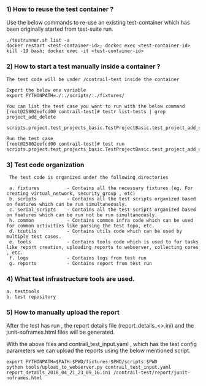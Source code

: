 ### **1) How to reuse the test container ?**

Use the below commands to re-use an existing test-container which has been originally started from test-suite run.
    
    ./testrunner.sh list -a
    docker restart <test-container-id>; docker exec <test-container-id> kill -19 bash; docker exec -it <test-container-id>

### 2) How to start a test manually inside a container ?

    The test code will be under /contrail-test inside the container
    
    Export the below env variable 
    export PYTHONPATH=./:./scripts/:./fixtures/
    
    You can list the test case you want to run with the below command
    [root@25802eefcd00 contrail-test]# testr list-tests | grep project_add_delete
     scripts.project.test_projects_basic.TestProjectBasic.test_project_add_delete[cb_sanity,ci_sanity,sanity,suite1,vcenter_compute]

    Run the test case
    [root@25802eefcd00 contrail-test]# test run scripts.project.test_projects_basic.TestProjectBasic.test_project_add_delete

### 3) Test code organization

     The test code is organized under the following directories

     a. fixtures          - Contains all the necessary fixtures (eg. For creating virtual_network, security_group , etc)
     b. scripts           - Contains all the test scripts organized based on features which can be run simultaneously.
     c. serial_scripts    - Contains all the test scripts organized based on features which can be run not be run simultaneously.
     h. common            - Contains common infra code which can be used for common activities like parsing the test topo, etc.
     d. tcutils           - Contains utils code which can be used by multiple test cases.
     e. tools             - Contains tools code which is used to for tasks like report creation, uploading reports to webserver, collecting cores , etc.
     f. logs              - Contains logs from test run
     g. reports           - Contains report from test run

### 4) What test infrastructure tools are used.

    a. testtools
    b. test repository

### 5) How to manually upload the report

After the test has run , the report details file (report_details_<<timestamp>>.ini) and the junit-noframes.html files will be generated.
    
With the above files and contrail_test_input.yaml , which has the test config parameters we can upload the reports using the below mentioned script.
 
    export PYTHONPATH=$PATH:$PWD/fixtures:$PWD/scripts:$PWD  
    python tools/upload_to_webserver.py contrail_test_input.yaml  report_details_2018_04_21_23_09_16.ini /contrail-test/report/junit-noframes.html  

                            